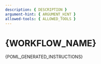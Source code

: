 ```yaml
---
description: { DESCRIPTION }
argument-hint: { ARGUMENT_HINT }
allowed-tools: { ALLOWED_TOOLS }
---
```


# {WORKFLOW_NAME}

<!--
  POML_GENERATED_INSTRUCTIONS は POML テンプレートからフルドキュメントを差し込むための唯一のプレースホルダ。
  将来ステップ構造を拡張する際は、このブロック内に追加のアンカーコメントを設ける。
-->
<!-- POML_GENERATED_INSTRUCTIONS_START -->

{POML_GENERATED_INSTRUCTIONS}

<!-- POML_GENERATED_INSTRUCTIONS_END -->
